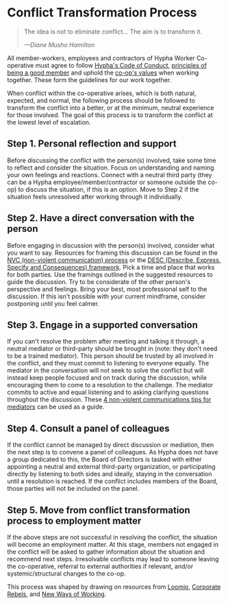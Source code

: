 # Conflict Transformation Process

>The idea is not to eliminate conflict... The aim is to transform it. 
>
>*—Diane Musho Hamilton*

All member-workers, employees and contractors of Hypha Worker Co-operative must agree to follow [Hypha's Code of Conduct](coc.md), [principles of being a good member](../Hypha-Worker-Co-operative/member-workers.md) and uphold the [co-op's values](../Hypha-Worker-Co-operative/vision.md) when working together. These form the guidelines for our work together.

When conflict within the co-operative arises, which is both natural, expected, and normal, the following process should be followed to transform the conflict into a better, or at the minimum, neutral experience for those involved. The goal of this process is to transform the conflict at the lowest level of escalation. 

## Step 1. Personal reflection and support
Before discussing the conflict with the person(s) involved, take some time to reflect and consider the situation. Focus on understanding and naming your own feelings and reactions. Connect with a neutral third party (they can be a Hypha employee/member/contractor or someone outside the co-op) to discuss the situation, if this is an option. Move to Step 2 if the situation feels unresolved after working through it individually. 

## Step 2. Have a direct conversation with the person
Before engaging in discussion with the person(s) involved, consider what you want to say. Resources for framing this discussion can be found in the [NVC (non-violent communication) process](https://www.nonviolentcommunication.com/pdf_files/4part_nvc_process.pdf) or the [DESC (Describe, Express, Specify and Consequences) framework](https://your.yale.edu/sites/default/files/adviformanagers_usingdesctomakeyourdifficultconversations.pdf). Pick a time and place that works for both parties. Use the framings outlined in the suggested resources to guide the discussion. Try to be considerate of the other person's perspective and feelings. Bring your best, most professional self to the discussion. If this isn't possible with your current mindframe, consider postponing until you feel calmer.

## Step 3. Engage in a supported conversation
If you can't resolve the problem after meeting and talking it through, a neutral mediator or third-party should be brought in (note: they don't need to be a trained mediator). This person should be trusted by all involved in the conflict, and they must commit to listening to everyone equally. The mediator in the conversation will not seek to solve the conflict but will instead keep people focused and on track during the discussion, while encouraging them to come to a resolution to the challenge. The mediator commits to active and equal listening and to asking clarifying questions throughout the discussion. These [4 non-violent communications tips for mediators](https://www.shortform.com/blog/conflict-mediation/) can be used as a guide. 

## Step 4. Consult a panel of colleagues
If the conflict cannot be managed by direct discussion or mediation, then the next step is to convene a panel of colleagues. As Hypha does not have a group dedicated to this, the Board of Directors is tasked with either appointing a neutral and external third-party organization, or participating directly by listening to both sides and ideally, staying in the conversation until a resolution is reached. If the conflict includes members of the Board, those parties will not be included on the panel.

## Step 5. Move from conflict transformation process to employment matter
If the above steps are not successful in resolving the conflict, the situation will become an employment matter. At this stage, members not engaged in the conflict will be asked to gather information about the situation and recommend next steps. Irresolvable conflicts may lead to someone leaving the co-operative, referral to external authorities if relevant, and/or systemic/structural changes to the co-op.


This process was shaped by drawing on resources from [Loomio](https://www.loomio.coop/conflict_resolution.html), [Corporate Rebels](https://corporate-rebels.com/accountability-process/), and [New Ways of Working](https://newwaysofworking.notion.site/Theory-Conflict-10786b58b0634eaa91fe6d303639793c).  
